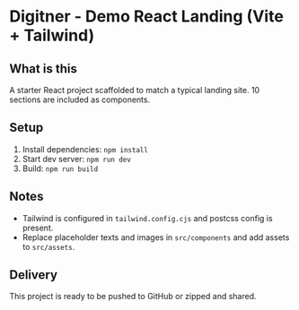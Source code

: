 # Digitner - Demo React Landing (Vite + Tailwind)

## What is this
A starter React project scaffolded to match a typical landing site. 10 sections are included as components.

## Setup
1. Install dependencies: `npm install`
2. Start dev server: `npm run dev`
3. Build: `npm run build`

## Notes
- Tailwind is configured in `tailwind.config.cjs` and postcss config is present.
- Replace placeholder texts and images in `src/components` and add assets to `src/assets`.

## Delivery
This project is ready to be pushed to GitHub or zipped and shared.
